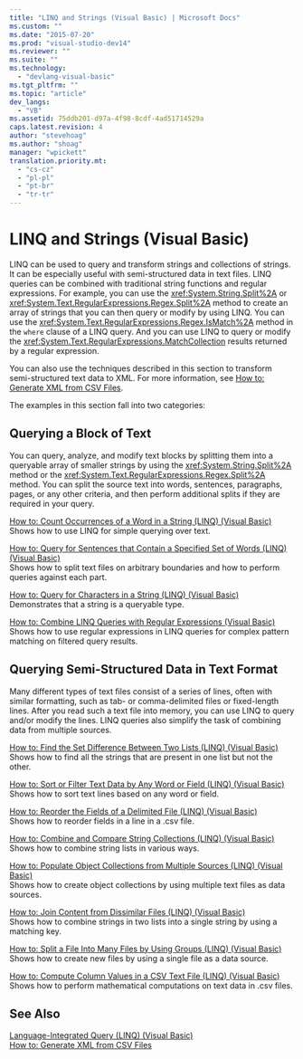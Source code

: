 ```yaml
---
title: "LINQ and Strings (Visual Basic) | Microsoft Docs"
ms.custom: ""
ms.date: "2015-07-20"
ms.prod: "visual-studio-dev14"
ms.reviewer: ""
ms.suite: ""
ms.technology: 
  - "devlang-visual-basic"
ms.tgt_pltfrm: ""
ms.topic: "article"
dev_langs: 
  - "VB"
ms.assetid: 75ddb201-d97a-4f98-8cdf-4ad51714529a
caps.latest.revision: 4
author: "stevehoag"
ms.author: "shoag"
manager: "wpickett"
translation.priority.mt: 
  - "cs-cz"
  - "pl-pl"
  - "pt-br"
  - "tr-tr"
---
```

# LINQ and Strings (Visual Basic)
LINQ can be used to query and transform strings and collections of strings. It can be especially useful with semi-structured data in text files. LINQ queries can be combined with traditional string functions and regular expressions. For example, you can use the <xref:System.String.Split%2A> or <xref:System.Text.RegularExpressions.Regex.Split%2A> method to create an array of strings that you can then query or modify by using LINQ. You can use the <xref:System.Text.RegularExpressions.Regex.IsMatch%2A> method in the `where` clause of a LINQ query. And you can use LINQ to query or modify the <xref:System.Text.RegularExpressions.MatchCollection> results returned by a regular expression.  
  
 You can also use the techniques described in this section to transform semi-structured text data to XML. For more information, see [How to: Generate XML from CSV Files](../Topic/How%20to:%20Generate%20XML%20from%20CSV%20Files.md).  
  
 The examples in this section fall into two categories:  
  
## Querying a Block of Text  
 You can query, analyze, and modify text blocks by splitting them into a queryable array of smaller strings by using the <xref:System.String.Split%2A> method or the <xref:System.Text.RegularExpressions.Regex.Split%2A> method. You can split the source text into words, sentences, paragraphs, pages, or any other criteria, and then perform additional splits if they are required in your query.  
  
 [How to: Count Occurrences of a Word in a String (LINQ) (Visual Basic)](../../../../visual-basic/programming-guide/concepts/linq/how-to-count-occurrences-of-a-word-in-a-string-linq.md)  
 Shows how to use LINQ for simple querying over text.  
  
 [How to: Query for Sentences that Contain a Specified Set of Words (LINQ) (Visual Basic)](../Topic/How%20to:%20Query%20for%20Sentences%20that%20Contain%20a%20Specified%20Set%20of%20Words%20\(LINQ\)%20\(Visual%20Basic\)2.md)  
 Shows how to split text files on arbitrary boundaries and how to perform queries against each part.  
  
 [How to: Query for Characters in a String (LINQ) (Visual Basic)](../../../../visual-basic/programming-guide/concepts/linq/how-to-query-for-characters-in-a-string-linq.md)  
 Demonstrates that a string is a queryable type.  
  
 [How to: Combine LINQ Queries with Regular Expressions (Visual Basic)](../../../../visual-basic/programming-guide/concepts/linq/how-to-combine-linq-queries-with-regular-expressions.md)  
 Shows how to use regular expressions in LINQ queries for complex pattern matching on filtered query results.  
  
## Querying Semi-Structured Data in Text Format  
 Many different types of text files consist of a series of lines, often with similar formatting, such as tab- or comma-delimited files or fixed-length lines. After you read such a text file into memory, you can use LINQ to query and/or modify the lines. LINQ queries also simplify the task of combining data from multiple sources.  
  
 [How to: Find the Set Difference Between Two Lists (LINQ) (Visual Basic)](../../../../visual-basic/programming-guide/concepts/linq/how-to-find-the-set-difference-between-two-lists-linq.md)  
 Shows how to find all the strings that are present in one list but not the other.  
  
 [How to: Sort or Filter Text Data by Any Word or Field (LINQ) (Visual Basic)](../../../../visual-basic/programming-guide/concepts/linq/how-to-sort-or-filter-text-data-by-any-word-or-field-linq.md)  
 Shows how to sort text lines based on any word or field.  
  
 [How to: Reorder the Fields of a Delimited File (LINQ) (Visual Basic)](../../../../visual-basic/programming-guide/concepts/linq/how-to-reorder-the-fields-of-a-delimited-file.md)  
 Shows how to reorder fields in a line in a .csv file.  
  
 [How to: Combine and Compare String Collections (LINQ) (Visual Basic)](../../../../visual-basic/programming-guide/concepts/linq/how-to-combine-and-compare-string-collections-linq.md)  
 Shows how to combine string lists in various ways.  
  
 [How to: Populate Object Collections from Multiple Sources (LINQ) (Visual Basic)](../../../../visual-basic/programming-guide/concepts/linq/how-to-populate-object-collections-from-multiple-sources-linq.md)  
 Shows how to create object collections by using multiple text files as data sources.  
  
 [How to: Join Content from Dissimilar Files (LINQ) (Visual Basic)](../../../../visual-basic/programming-guide/concepts/linq/how-to-join-content-from-dissimilar-files-linq.md)  
 Shows how to combine strings in two lists into a single string by using a matching key.  
  
 [How to: Split a File Into Many Files by Using Groups (LINQ) (Visual Basic)](../../../../visual-basic/programming-guide/concepts/linq/how-to-split-a-file-into-many-files-by-using-groups-linq.md)  
 Shows how to create new files by using a single file as a data source.  
  
 [How to: Compute Column Values in a CSV Text File (LINQ) (Visual Basic)](../../../../visual-basic/programming-guide/concepts/linq/how-to-compute-column-values-in-a-csv-text-file-linq.md)  
 Shows how to perform mathematical computations on text data in .csv files.  
  
## See Also  
 [Language-Integrated Query (LINQ) (Visual Basic)](../../../../visual-basic/programming-guide/concepts/linq/index.md)   
 [How to: Generate XML from CSV Files](../Topic/How%20to:%20Generate%20XML%20from%20CSV%20Files.md)